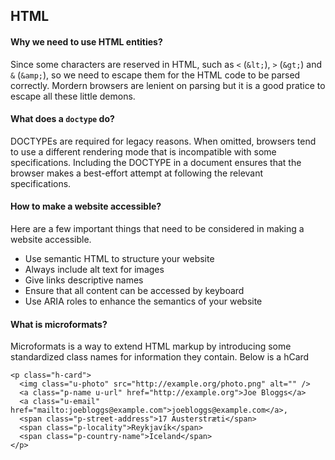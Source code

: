 ## HTML

#### Why we need to use HTML entities?

Since some characters are reserved in HTML, such as `<` (`&lt;`), `>` (`&gt;`) and `&` (`&amp;`), so we need to escape them for the HTML code to be parsed correctly. Mordern browsers are lenient on parsing but it is a good pratice to escape all these little demons.

#### What does a `doctype` do?

DOCTYPEs are required for legacy reasons. When omitted, browsers tend to use a different rendering mode that is incompatible with some specifications. Including the DOCTYPE in a document ensures that the browser makes a best-effort attempt at following the relevant specifications.

#### How to make a website accessible?

Here are a few important things that need to be considered in making a website accessible.

- Use semantic HTML to structure your website
- Always include alt text for images
- Give links descriptive names
- Ensure that all content can be accessed by keyboard
- Use ARIA roles to enhance the semantics of your website

#### What is microformats?

Microformats is a way to extend HTML markup by introducing some standardized class names for information they contain. Below is a hCard 

```
<p class="h-card">
  <img class="u-photo" src="http://example.org/photo.png" alt="" />
  <a class="p-name u-url" href="http://example.org">Joe Bloggs</a>
  <a class="u-email" href="mailto:joebloggs@example.com">joebloggs@example.com</a>, 
  <span class="p-street-address">17 Austerstræti</span>
  <span class="p-locality">Reykjavík</span>
  <span class="p-country-name">Iceland</span>
</p>
```
